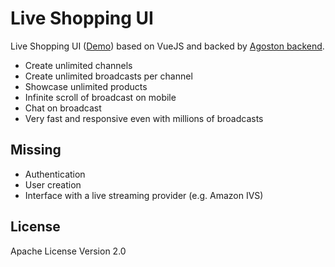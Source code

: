 # Live Shopping UI

Live Shopping UI ([Demo](https://live-shopping-ui.agoston.io/))
based on VueJS and backed by [Agoston backend](https://agoston.io/).

- Create unlimited channels
- Create unlimited broadcasts per channel
- Showcase unlimited products
- Infinite scroll of broadcast on mobile
- Chat on broadcast
- Very fast and responsive even with millions of broadcasts

## Missing

- Authentication
- User creation
- Interface with a live streaming provider (e.g. Amazon IVS)

## License

Apache License Version 2.0
